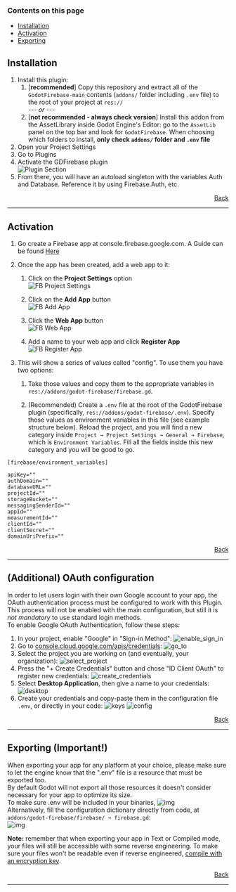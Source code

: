 ### Contents on this page

* [Installation](#installation)
* [Activation](#activation)
* [Exporting](#exporting-important)

## Installation
1. Install this plugin:
	1. [**recommended**] Copy this repository and extract all of the `GodotFirebase-main` contents (`addons/` folder including `.env` file) to the root of your project at `res://`  
	*--- or ---*
	2. [**not recommended - always check version**] Install this addon from the AssetLibrary inside Godot Engine's Editor: go to the `AssetLib` panel on the top bar and look for `GodotFirebase`. When choosing which folders to install, **only check `addons/` folder and `.env` file**
2. Open your Project Settings
3. Go to Plugins
4. Activate the GDFirebase plugin<br>
![Plugin Section](https://github.com/WolfgangSenff/GodotFirebase/wiki/images/plugins_section.png)
5. From there, you will have an autoload singleton with the variables Auth and Database. Reference it by using Firebase.Auth, etc.


<p align="right"><a href="#contents-on-this-page">Back</a></p> 

***

## Activation

1. Go create a Firebase app at console.firebase.google.com. A Guide can be found [Here](https://firebase.google.com/docs/projects/learn-more#setting_up_a_firebase_project_and_connecting_apps)

2. Once the app has been created, add a web app to it:

    1. Click on the **Project Settings** option<br>
    ![FB Project Settings](https://github.com/WolfgangSenff/GodotFirebase/wiki/images/fb_project_settings.png)

    2. Click on the **Add App** button<br>
    ![FB Add App](https://github.com/WolfgangSenff/GodotFirebase/wiki/images/fb_add_app.png)

    3. Click the **Web App** button<br>
    ![FB Web App](https://github.com/WolfgangSenff/GodotFirebase/wiki/images/fb_web_app.png)

    4. Add a name to your web app and click **Register App**<br>
    ![FB Register App](https://github.com/WolfgangSenff/GodotFirebase/wiki/images/fb_register_app.png)

3. This will show a series of values called "config". To use them you have two options:

    1. Take those values and copy them to the appropriate variables in `res://addons/godot-firebase/firebase.gd`.

    2. (Recommended) Create a `.env` file at the root of the GodotFirebase plugin (specifically, `res://addons/godot-firebase/.env`). Specify those values as environment variables in this file (see example structure below). Reload the project, and you will find a new category inside `Project ↝ Project Settings ↝ General ↝ Firebase`, which is `Environment Variables`. Fill all the fields inside this new category and you will be good to go. 

```
[firebase/environment_variables]

apiKey=""
authDomain=""
databaseURL=""
projectId=""
storageBucket=""
messagingSenderId=""
appId=""
measurementId=""
clientId=""
clientSecret=""
domainUriPrefix=""
```  

<p align="right"><a href="#contents-on-this-page">Back</a></p> 

***

## (Additional) OAuth configuration
In order to let users login with their own Google account to your app, the OAuth authentication process must be configured to work with this Plugin.  
This process will not be enabled with the main configuration, but still it is *not mandatory* to use standard login methods.  
To enable Google OAuth Authentication, follow these steps:
1. In your project, enable "Google" in "Sign-in Method":
![enable_sign_in](./images/OAuth/sign.png)
2. Go to [console.cloud.google.com/apis/credentials](https://console.cloud.google.com/apis/credentials):
![go_to](./images/OAuth/browser.png)
3. Select the project you are working on (and eventually, your organization):
![select_project](./images/OAuth/project.gif)
4. Press the "+ Create Credentials" button and chose "ID Client OAuth" to register new credentials:
![create_credentials](./images/OAuth/id.png)
5. Select **Desktop Application**, then give a name to your credentials:
![desktop](./images/OAuth/type.png)
6. Create your credentials and copy-paste them in the configuration file `.env`, or directly in your code:
![keys](./images/OAuth/keys.png)
![config](./images/OAuth/config.png)  


<p align="right"><a href="#contents-on-this-page">Back</a></p> 

***

## Exporting (Important!)  
When exporting your app for any platform at your choice, please make sure to let the engine know that the ".env" file is a resource that must be exported too.  
By default Godot will not export all those resources it doesn't consider necessary for your app to optimize its size.  
To make sure .env will be included in your binaries, 
![img](https://i.imgur.com/eCpEszZ.png)  
Alternatively, fill the configuration dictionary directly from code, at `addons/godot-firebase/firebase/ ↝ firebase.gd`:  
![img](https://imgur.com/T0cIbCD.png)  

**Note:** remember that when exporting your app in Text or Compiled mode, your files will still be accessible with some reverse engineering. To make sure your files won't be readable even if reverse engineered, [compile with an encryption key](https://docs.godotengine.org/en/stable/development/compiling/compiling_with_script_encryption_key.html).


<p align="right"><a href="#contents-on-this-page">Back</a></p> 

***